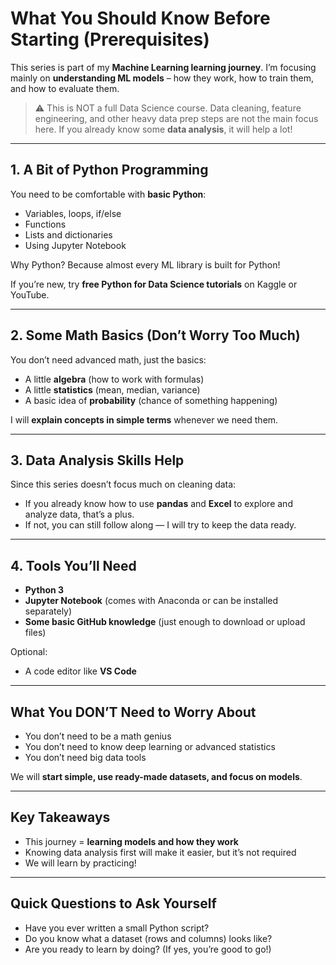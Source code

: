 

# **What You Should Know Before Starting (Prerequisites)**

This series is part of my **Machine Learning learning journey**.
I’m focusing mainly on **understanding ML models** – how they work, how to train them, and how to evaluate them.

> ⚠️ This is NOT a full Data Science course.
> Data cleaning, feature engineering, and other heavy data prep steps are not the main focus here.
> If you already know some **data analysis**, it will help a lot!

---

## **1. A Bit of Python Programming**

You need to be comfortable with **basic Python**:

* Variables, loops, if/else
* Functions
* Lists and dictionaries
* Using Jupyter Notebook

Why Python?
Because almost every ML library is built for Python!

If you’re new, try **free Python for Data Science tutorials** on Kaggle or YouTube.

---

## **2. Some Math Basics (Don’t Worry Too Much)**

You don’t need advanced math, just the basics:

* A little **algebra** (how to work with formulas)
* A little **statistics** (mean, median, variance)
* A basic idea of **probability** (chance of something happening)

I will **explain concepts in simple terms** whenever we need them.

---

## **3. Data Analysis Skills Help**

Since this series doesn’t focus much on cleaning data:

* If you already know how to use **pandas** and **Excel** to explore and analyze data, that’s a plus.
* If not, you can still follow along — I will try to keep the data ready.

---

## **4. Tools You’ll Need**

* **Python 3**
* **Jupyter Notebook** (comes with Anaconda or can be installed separately)
* **Some basic GitHub knowledge** (just enough to download or upload files)

Optional:

* A code editor like **VS Code**

---

## **What You DON’T Need to Worry About**

* You don’t need to be a math genius
* You don’t need to know deep learning or advanced statistics
* You don’t need big data tools

We will **start simple, use ready-made datasets, and focus on models**.

---

## **Key Takeaways**

* This journey = **learning models and how they work**
* Knowing data analysis first will make it easier, but it’s not required
* We will learn by practicing!

---

## **Quick Questions to Ask Yourself**

* Have you ever written a small Python script?
* Do you know what a dataset (rows and columns) looks like?
* Are you ready to learn by doing? (If yes, you’re good to go!)
